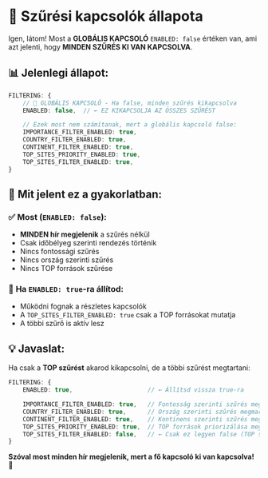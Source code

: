 # 🔧 **Szűrési kapcsolók állapota**

Igen, látom! Most a **GLOBÁLIS KAPCSOLÓ** `ENABLED: false` értéken van, ami azt jelenti, hogy **MINDEN SZŰRÉS KI VAN KAPCSOLVA**.

## 📊 **Jelenlegi állapot:**

```typescript
FILTERING: {
    // 🔧 GLOBÁLIS KAPCSOLÓ - Ha false, minden szűrés kikapcsolva
    ENABLED: false,  // ← EZ KIKAPCSOLJA AZ ÖSSZES SZŰRÉST

    // Ezek most nem számítanak, mert a globális kapcsoló false:
    IMPORTANCE_FILTER_ENABLED: true,
    COUNTRY_FILTER_ENABLED: true,
    CONTINENT_FILTER_ENABLED: true,
    TOP_SITES_PRIORITY_ENABLED: true,
    TOP_SITES_FILTER_ENABLED: true,
}
```

## 🎯 **Mit jelent ez a gyakorlatban:**

### ✅ **Most (`ENABLED: false`):**

- **MINDEN hír megjelenik** a szűrés nélkül
- Csak időbélyeg szerinti rendezés történik
- Nincs fontossági szűrés
- Nincs ország szerinti szűrés
- Nincs TOP források szűrése

### 🔧 **Ha `ENABLED: true`-ra állítod:**

- Működni fognak a részletes kapcsolók
- A `TOP_SITES_FILTER_ENABLED: true` csak a TOP forrásokat mutatja
- A többi szűrő is aktív lesz

## 💡 **Javaslat:**

Ha csak a **TOP szűrést** akarod kikapcsolni, de a többi szűrést megtartani:

```typescript
FILTERING: {
    ENABLED: true,                     // ← Állítsd vissza true-ra

    IMPORTANCE_FILTER_ENABLED: true,   // Fontosság szerinti szűrés megmarad
    COUNTRY_FILTER_ENABLED: true,      // Ország szerinti szűrés megmarad
    CONTINENT_FILTER_ENABLED: true,    // Kontinens szerinti szűrés megmarad
    TOP_SITES_PRIORITY_ENABLED: true,  // TOP források priorizálása megmarad
    TOP_SITES_FILTER_ENABLED: false,   // ← Csak ez legyen false (TOP szűrés ki)
}
```

**Szóval most minden hír megjelenik, mert a fő kapcsoló ki van kapcsolva!** 🎉

